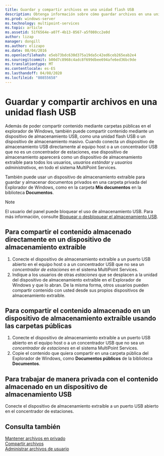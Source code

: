 ```yaml
---
title: Guardar y compartir archivos en una unidad flash USB
description: Obtenga información sobre cómo guardar archivos en una unidad flash USB en Multipoint Services
ms.prod: windows-server
ms.technology: multipoint-services
ms.topic: article
ms.assetid: 51f6564e-a07f-4b13-8567-a5f080cc2e0d
author: lizap
manager: dongill
ms.author: elizapo
ms.date: 08/04/2016
ms.openlocfilehash: e5eb73bdc630d375a19da5c42ed6ceb265eab2e4
ms.sourcegitcommit: b00d7c8968c4adc8f699dbee694afe6ed36bc9de
ms.translationtype: MT
ms.contentlocale: es-ES
ms.lasthandoff: 04/08/2020
ms.locfileid: "80855658"
---
```

# <a name="save-and-share-files-on-a-usb-flash-drive"></a>Guardar y compartir archivos en una unidad flash USB
Además de poder compartir contenido mediante carpetas públicas en el explorador de Windows, también puede compartir contenido mediante un dispositivo de almacenamiento USB, como una unidad flash USB o un dispositivo de almacenamiento masivo. Cuando conecta un dispositivo de almacenamiento USB directamente al equipo host o a un concentrador USB que no es un concentrador de estaciones, ese dispositivo de almacenamiento aparecerá como un dispositivo de almacenamiento extraíble para todos los usuarios, *usuarios estándar* y *usuarios administrativos*, en todo el sistema MultiPoint Services.  
  
También puede usar un dispositivo de almacenamiento extraíble para guardar y almacenar documentos privados en una carpeta privada del Explorador de Windows, como en la carpeta **Mis documentos** en la biblioteca **Documentos**.  
  
 > [!NOTE]  
 > El usuario del panel puede bloquear el uso de almacenamiento USB. Para más información, consulte [Bloquear o desbloquear el almacenamiento USB](Block-or-Unblock-USB-Storage.md).  
  
## <a name="to-share-content-that-is-stored-directly-on-a-removable-storage-device"></a>Para compartir el contenido almacenado directamente en un dispositivo de almacenamiento extraíble  
  
1.  Conecte el dispositivo de almacenamiento extraíble a un puerto USB abierto en el equipo host o a un concentrador USB que no sea un *concentrador de estaciones* en el sistema MultiPoint Services.  
2.  Indique a los usuarios de otras *estaciones* que se desplacen a la unidad del dispositivo de almacenamiento extraíble en el Explorador de Windows y que lo abran. De la misma forma, otros usuarios pueden compartir contenido con usted desde sus propios dispositivos de almacenamiento extraíble.  
  
## <a name="to-share-content-that-is-stored-on-a-removable-storage-device-by-using-public-folders"></a>Para compartir el contenido almacenado en un dispositivo de almacenamiento extraíble usando las carpetas públicas  
  
1.  Conecte el dispositivo de almacenamiento extraíble a un puerto USB abierto en el equipo host o a un concentrador USB que no sea un *concentrador de estaciones* en el sistema MultiPoint Services.  
2.  Copie el contenido que quiera compartir en una carpeta pública del Explorador de Windows, como **Documentos públicos** de la biblioteca **Documentos**.  
  
## <a name="to-privately-work-with-content-that-is-stored-on-a-usb-storage-device"></a>Para trabajar de manera privada con el contenido almacenado en un dispositivo de almacenamiento USB  
  
Conecte el dispositivo de almacenamiento extraíble a un puerto USB abierto en el concentrador de estaciones.  
  
## <a name="see-also"></a>Consulta también  
[Mantener archivos en privado](Keep-Files-Private.md)  
[Compartir archivos](Share-Files.md)  
[Administrar archivos de usuario](Manage-User-Files.md)